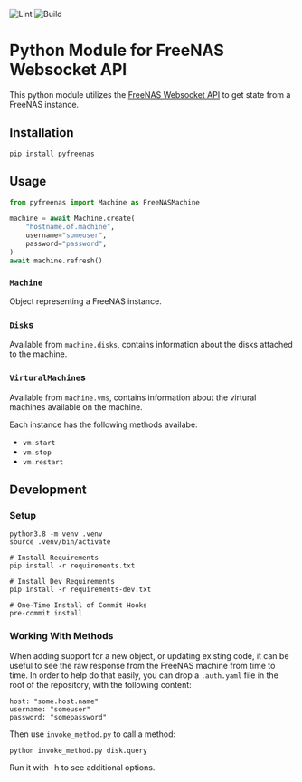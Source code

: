 ![Lint](https://github.com/sdwilsh/py-freenas/workflows/Lint/badge.svg)
![Build](https://github.com/sdwilsh/py-freenas/workflows/Build/badge.svg)

# Python Module for FreeNAS Websocket API

This python module utilizes the [FreeNAS Websocket API](https://api.ixsystems.com/freenas/) to get state from a FreeNAS instance.

## Installation

```
pip install pyfreenas
```

## Usage

```python
from pyfreenas import Machine as FreeNASMachine

machine = await Machine.create(
    "hostname.of.machine",
    username="someuser",
    password="password",
)
await machine.refresh()
```

### `Machine`

Object representing a FreeNAS instance.

### `Disk`s

Available from `machine.disks`, contains information about the disks attached to the machine.

### `VirturalMachine`s

Available from `machine.vms`, contains information about the virtural machines available on the machine.

Each instance has the following methods availabe:
* `vm.start`
* `vm.stop`
* `vm.restart`

## Development

### Setup

```
python3.8 -m venv .venv
source .venv/bin/activate

# Install Requirements
pip install -r requirements.txt

# Install Dev Requirements
pip install -r requirements-dev.txt

# One-Time Install of Commit Hooks
pre-commit install
```

### Working With Methods

When adding support for a new object, or updating existing code, it can be useful to see the raw response from the
FreeNAS machine from time to time.  In order to help do that easily, you can drop a `.auth.yaml` file in the root of
the repository, with the following content:

```
host: "some.host.name"
username: "someuser"
password: "somepassword"
```

Then use `invoke_method.py` to call a method:

```
python invoke_method.py disk.query
```

Run it with -h to see additional options.